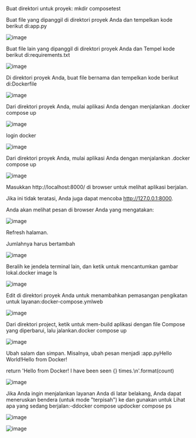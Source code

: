 Buat direktori untuk proyek: mkdir composetest

Buat file yang dipanggil di direktori proyek Anda dan tempelkan kode berikut di:app.py


![image](https://github.com/isnizuliani/tekn-cloud-computing/assets/127279123/e996f9af-efac-4629-a527-1a50e58e03fa)

Buat file lain yang dipanggil di direktori proyek Anda dan Tempel kode berikut di:requirements.txt

![image](https://github.com/isnizuliani/tekn-cloud-computing/assets/127279123/2b77f58d-7603-4f22-ac20-37a509ace1cf)


Di direktori proyek Anda, buat file bernama dan tempelkan kode berikut di:Dockerfile


![image](https://github.com/isnizuliani/tekn-cloud-computing/assets/127279123/58d6f018-cd06-43b2-bc5e-ec7f85b5dae0)


Dari direktori proyek Anda, mulai aplikasi Anda dengan menjalankan .docker compose up


![image](https://github.com/isnizuliani/tekn-cloud-computing/assets/127279123/abebae1d-91df-4c95-8566-cf84e0b41f8f)


login docker


![image](https://github.com/isnizuliani/tekn-cloud-computing/assets/127279123/ddd3c7ec-93dd-4c76-97a0-44e6bb3a2861)


Dari direktori proyek Anda, mulai aplikasi Anda dengan menjalankan .docker compose up

![image](https://github.com/isnizuliani/tekn-cloud-computing/assets/127279123/b82c36a5-9047-47b8-8d44-8626cd1c5316)


Masukkan http://localhost:8000/ di browser untuk melihat aplikasi berjalan.

Jika ini tidak teratasi, Anda juga dapat mencoba http://127.0.0.1:8000.

Anda akan melihat pesan di browser Anda yang mengatakan:

![image](https://github.com/isnizuliani/tekn-cloud-computing/assets/127279123/8cec90e2-3194-4974-8a2a-332310581764)


Refresh halaman.

Jumlahnya harus bertambah

![image](https://github.com/isnizuliani/tekn-cloud-computing/assets/127279123/2255b2ac-7d94-4edf-8d2b-5748f4692bfd)

Beralih ke jendela terminal lain, dan ketik untuk mencantumkan gambar lokal.docker image ls


![image](https://github.com/isnizuliani/tekn-cloud-computing/assets/127279123/41ae552b-c83f-474f-80b5-89b4c6c66dcc)


Edit di direktori proyek Anda untuk menambahkan pemasangan pengikatan untuk layanan:docker-compose.ymlweb

![image](https://github.com/isnizuliani/tekn-cloud-computing/assets/127279123/d4bb4010-c7ac-4e88-afb7-7e464f131e87)


Dari direktori project, ketik untuk mem-build aplikasi dengan file Compose yang diperbarui, lalu jalankan.docker compose up

![image](https://github.com/isnizuliani/tekn-cloud-computing/assets/127279123/75ff9680-1fd2-47bc-b7e8-beaa24cef0b7)

Ubah salam dan simpan. Misalnya, ubah pesan menjadi :app.pyHello World!Hello from Docker!

return 'Hello from Docker! I have been seen {} times.\n'.format(count)

![image](https://github.com/isnizuliani/tekn-cloud-computing/assets/127279123/fb6e1eac-908a-4804-8c1b-c350263a561a)


Jika Anda ingin menjalankan layanan Anda di latar belakang, Anda dapat meneruskan bendera (untuk mode "terpisah") ke dan gunakan untuk Lihat apa yang sedang berjalan:-ddocker compose updocker compose ps


![image](https://github.com/isnizuliani/tekn-cloud-computing/assets/127279123/2949abaa-f7c3-46b0-a0e7-0ee88faa7b32)



![image](https://github.com/isnizuliani/tekn-cloud-computing/assets/127279123/7355f4d2-616d-46c3-a7dc-33585fdbdc80)





